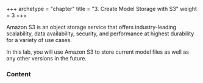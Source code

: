 +++
archetype = "chapter"
title = "3. Create Model Storage with S3"
weight = 3
+++

Amazon S3 is an object storage service that offers industry-leading scalability, data availability, 
security, and performance at highest durability for a variety of use cases.

In this lab, you will use Amazon S3 to store current model files as well as any other versions in the 
future.

### Content
